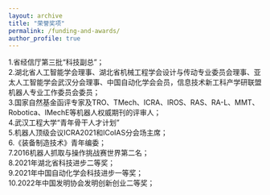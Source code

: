 ```yaml
---
layout: archive
title: "荣誉奖项"
permalink: /funding-and-awards/
author_profile: true
---
```


 <!-- {% include toc %} -->

1.省经信厅第三批“科技副总”；<br>
2.湖北省人工智能学会理事、湖北省机械工程学会设计与传动专业委员会理事、亚太人工智能学会武汉分会理事、中国自动化学会会员，信息技术新工科产学研联盟机器人专业工作委员会委员；<br>
3.国家自然基金函评专家及TRO、TMech、ICRA、IROS、RAS、RA-L、MMT、Robotica、IMechE等机器人权威期刊的评审人；<br>
4.武汉工程大学“青年骨干人才计划”<br>
5.机器人顶级会议ICRA2021和ICoIAS分会场主席；<br>
6.《装备制造技术》青年编委；<br>
7.2016机器人抓取与操作挑战赛世界第二名；<br>
8.2021年湖北省科技进步二等奖；<br>
9.2021年中国自动化学会科技进步一等奖；<br>
10.2022年中国发明协会发明创新创业二等奖；<br>

